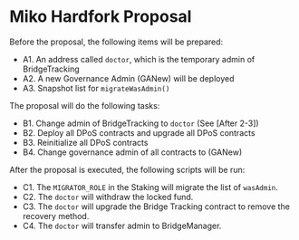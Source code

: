 Miko Hardfork Proposal
==================

Before the proposal, the following items will be prepared:
- A1. An address called `doctor`, which is the temporary admin of BridgeTracking
- A2. A new Governance Admin (GANew) will be deployed
- A3. Snapshot list for `migrateWasAdmin()`

The proposal will do the following tasks:
- B1. Change admin of BridgeTracking to `doctor` (See [After 2-3])
- B2. Deploy all DPoS contracts and upgrade all DPoS contracts
- B3. Reinitialize all DPoS contracts
- B4. Change governance admin of all contracts to (GANew)

After the proposal is executed, the following scripts will be run:
- C1. The `MIGRATOR_ROLE` in the Staking will migrate the list of `wasAdmin`.
- C2. The `doctor` will withdraw the locked fund.
- C3. The `doctor` will upgrade the Bridge Tracking contract to remove the recovery method.
- C4. The `doctor` will transfer admin to BridgeManager.